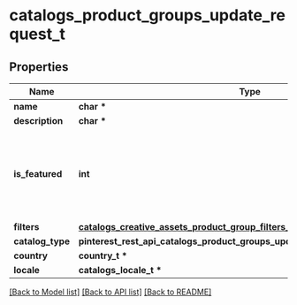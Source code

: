 # catalogs_product_groups_update_request_t

## Properties
Name | Type | Description | Notes
------------ | ------------- | ------------- | -------------
**name** | **char \*** |  | [optional] 
**description** | **char \*** |  | [optional] 
**is_featured** | **int** | boolean indicator of whether the product group is being featured or not | [optional] 
**filters** | [**catalogs_creative_assets_product_group_filters_t**](catalogs_creative_assets_product_group_filters.md) \* |  | [optional] 
**catalog_type** | **pinterest_rest_api_catalogs_product_groups_update_request_CATALOGTYPE_e** |  | [optional] 
**country** | **country_t \*** |  | [optional] 
**locale** | **catalogs_locale_t \*** |  | [optional] 

[[Back to Model list]](../README.md#documentation-for-models) [[Back to API list]](../README.md#documentation-for-api-endpoints) [[Back to README]](../README.md)


